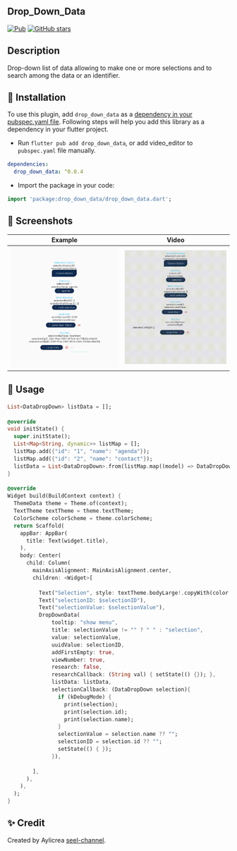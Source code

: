 ## Drop_Down_Data

[![Pub](https://img.shields.io/pub/v/video_editor.svg)](https://pub.dev/packages/drop_down_data)
[![GitHub stars](https://img.shields.io/github/stars/LeGoffMael/video_editor?style=social)](https://github.com/MrPiou94/drop_down_data/stargazers)

## Description

Drop-down list of data allowing to make one or more selections and to search among the data or an identifier.

## 📖 Installation 

To use this plugin, add `drop_down_data` as a [dependency in your pubspec.yaml file](https://flutter.io/platform-plugins/).
Following steps will help you add this library as a dependency in your flutter project.

- Run `flutter pub add drop_down_data`, or add video_editor to `pubspec.yaml` file manually.

```yaml
dependencies:
  drop_down_data: ^0.0.4
```

- Import the package in your code:

```dart
import 'package:drop_down_data/drop_down_data.dart';
```


## 📸 Screenshots

| Example                    | Video                             |
|----------------------------| --------------------------------- |
| ![](./assets/img_demo.png) | ![](./assets/video_demo.gif)      |


## 👀 Usage

```dart
List<DataDropDown> listData = [];

@override
void initState() {
  super.initState();
  List<Map<String, dynamic>> listMap = [];
  listMap.add({"id": "1", "name": "agenda"});
  listMap.add({"id": "2", "name": "contact"});
  listData = List<DataDropDown>.from(listMap.map((model) => DataDropDown.fromJson(model)));
}

@override
Widget build(BuildContext context) {
  ThemeData theme = Theme.of(context);
  TextTheme textTheme = theme.textTheme;
  ColorScheme colorScheme = theme.colorScheme;
  return Scaffold(
    appBar: AppBar(
      title: Text(widget.title),
    ),
    body: Center(
      child: Column(
        mainAxisAlignment: MainAxisAlignment.center,
        children: <Widget>[

          Text("Selection", style: textTheme.bodyLarge!.copyWith(color: colorScheme.onSurface),),
          Text("selectionID: $selectionID"),
          Text("selectionValue: $selectionValue"),
          DropDownData(
              tooltip: "show menu",
              title: selectionValue != "" ? " " : "selection",
              value: selectionValue,
              uuidValue: selectionID,
              addFirstEmpty: true,
              viewNumber: true,
              research: false,
              researchCallback: (String val) { setState(() {}); },
              listData: listData,
              selectionCallback: (DataDropDown selection){
                if (kDebugMode) {
                  print(selection);
                  print(selection.id);
                  print(selection.name);
                }
                selectionValue = selection.name ?? "";
                selectionID = selection.id ?? "";
                setState(() { });
              }),
          
        ],
      ),
    ),
  );
}
```

## ✨ Credit

Created by Aylicrea [seel-channel](https://aylicrea.com/).